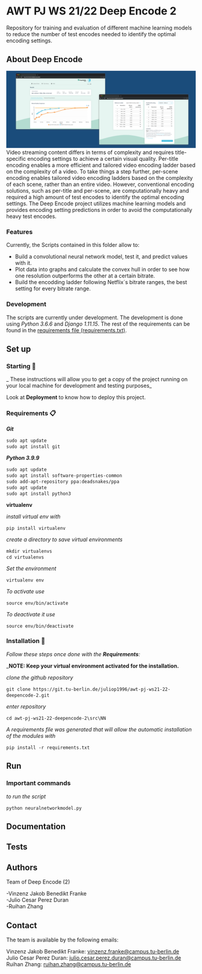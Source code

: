 ﻿# AWT PJ WS 21/22 Deep Encode 2

Repository for training and evaluation of different machine learning models to reduce the number of test encodes needed to identify the optimal encoding settings.

## About Deep Encode
![](docs/images/DeepEncode.png)
Video streaming content differs in terms of complexity and requires title-specific encoding settings to achieve a certain visual quality. Per-title encoding enables a more efficient and tailored video encoding ladder based on the complexity of a video. To take things a step further, per-scene encoding enables tailored video encoding ladders based on the complexity of each scene, rather than an entire video. However, conventional encoding solutions, such as per-title and per-scene, are computationally heavy and required a high amount of test encodes to identify the optimal encoding settings. The Deep Encode project utilizes machine learning models and provides encoding setting predictions in order to avoid the computationally heavy test encodes.

### Features

Currently, the Scripts contained in this folder allow to:

- Build a convolutional neural network model, test it, and predict values with it.
- Plot data into graphs and calculate the convex hull in order to see how one resolution outperforms the other at a certain bitrate.
- Build the encodding ladder following Netflix´s bitrate ranges, the best setting for every bitrate range.

### Development
The scripts are currently under development. The development is done using *Python 3.6.6* and *Django 1.11.15*. The rest of the requirements can be found in the [requirements file (requirements.txt)](requirements.txt).

## Set up

### Starting 🚀

_
These instructions will allow you to get a copy of the project running on your local machine for development and testing purposes_

Look at **Deployment** to know how to deploy this project.


### Requirements 📋

_**Git**_

```
sudo apt update
sudo apt install git
```

_**Python 3.9.9**_
```
sudo apt update
sudo apt install software-properties-common
sudo add-apt-repository ppa:deadsnakes/ppa
sudo apt update
sudo apt install python3
```


**virtualenv**

_install virtual env with_
```
pip install virtualenv
```

_create a directory to save virtual environments_
```
mkdir virtualenvs
cd virtualenvs
```

_Set the environment_
```
virtualenv env
```

_To activate use_
```
source env/bin/activate
```

_To deactivate it use_
```
source env/bin/deactivate
```

### Installation 🔧

_Follow these steps once done with the **Requirements**:_

_**NOTE: Keep your virtual environment activated for the installation.**


_clone the github repository_

```
git clone https://git.tu-berlin.de/juliop1996/awt-pj-ws21-22-deepencode-2.git
```

_enter repository_

```
cd awt-pj-ws21-22-deepencode-2\src\NN
```




_A requirements file was generated that will allow the automatic installation of the modules with_

```
pip install -r requirements.txt
```

## Run

### Important commands

_to run the script_

```
python neuralnetworkmodel.py
```

## Documentation

## Tests

## Authors

Team of Deep Encode (2)

-Vinzenz Jakob Benedikt Franke\
-Julio Cesar Perez Duran\
-Ruihan Zhang

## Contact

The team is available by the following emails:

Vinzenz Jakob Benedikt Franke: vinzenz.franke@campus.tu-berlin.de\
Julio Cesar Perez Duran: julio.cesar.perez.duran@campus.tu-berlin.de\
Ruihan Zhang: ruihan.zhang@campus.tu-berlin.de
